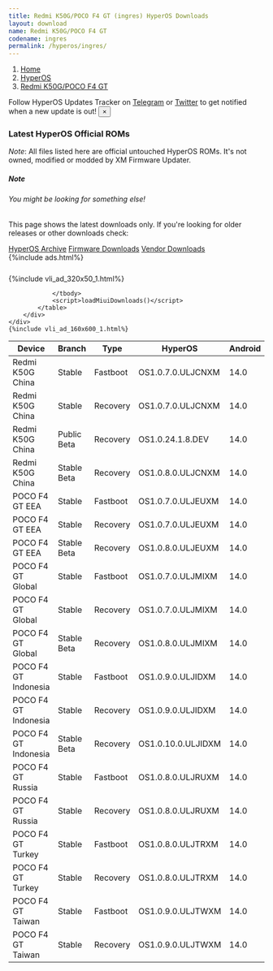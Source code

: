 ```yaml
---
title: Redmi K50G/POCO F4 GT (ingres) HyperOS Downloads
layout: download
name: Redmi K50G/POCO F4 GT
codename: ingres
permalink: /hyperos/ingres/
---
```

<nav aria-label="breadcrumb">
    <ol class="breadcrumb">
        <li class="breadcrumb-item"><a href="/">Home</a></li>
        <li class="breadcrumb-item"><a href="/hyperos/">HyperOS</a></li>
        <li class="breadcrumb-item active" aria-current="page"><a href="/hyperos/ingres/">Redmi K50G/POCO F4 GT</a></li>
    </ol>
</nav>
<div class="alert alert-primary alert-dismissible fade show" role="alert">
    Follow HyperOS Updates Tracker on <a href="https://t.me/MIUIUpdatesTracker" class="alert-link">Telegram</a>
     or <a href="https://twitter.com/MiFwUpdater" class="alert-link">Twitter</a> to get notified when a new update is out!
    <button type="button" class="close" data-dismiss="alert" aria-label="Close">
        <span aria-hidden="true">&times;</span>
    </button>
</div>

### Latest HyperOS Official ROMs
*Note*: All files listed here are official untouched HyperOS ROMs. It's not owned, modified or modded by XM Firmware Updater.
<div class="card">
  <div class="card-body">
    <h5 class="card-title">Note</h5>
    <h6 class="card-subtitle mb-2 text-muted">You might be looking for something else!</h6>
    <p class="card-text">This page shows the latest downloads only.
     If you're looking for older releases or other downloads check:</p>
    <a href="/archive/hyperos/ingres/" class="card-link">HyperOS Archive</a>
    <a href="/firmware/ingres/" class="card-link">Firmware Downloads</a>
    <a href="/vendor/ingres/" class="card-link">Vendor Downloads</a>
  </div>
</div>
{%include ads.html%}
<div class="row justify-content-center">
    <div class="col-10">
        <div class="table-responsive-md" style="margin-top: 25px;">
            {%include vli_ad_320x50_1.html%}
            <table id="miui" class="display dt-responsive nowrap compact table table-striped table-hover table-sm">
                <thead class="thead-dark">
                    <tr>
                        <th data-ref="device">Device</th>
                        <th data-ref="branch">Branch</th>
                        <th data-ref="type">Type</th>
                        <th data-ref="miui">HyperOS</th>
                        <th data-ref="android">Android</th>
                        <th data-ref="size">Size</th>
                        <th data-ref="size">Date</th>
                        <th data-ref="link">Link</th>
                    </tr>
                </thead>
                <tbody>
                <tr><td>Redmi K50G China</td><td>Stable</td><td>Fastboot</td><td>OS1.0.7.0.ULJCNXM</td><td>14.0</td><td>6.9 GB</td><td>2024-10-25</td><td><a href="/hyperos/ingres/stable/OS1.0.7.0.ULJCNXM/">Download</a></td></tr>
<tr><td>Redmi K50G China</td><td>Stable</td><td>Recovery</td><td>OS1.0.7.0.ULJCNXM</td><td>14.0</td><td>5.8 GB</td><td>2024-11-04</td><td><a href="/hyperos/ingres/stable/OS1.0.7.0.ULJCNXM/">Download</a></td></tr>
<tr><td>Redmi K50G China</td><td>Public Beta</td><td>Recovery</td><td>OS1.0.24.1.8.DEV</td><td>14.0</td><td>5.8 GB</td><td>2024-01-12</td><td><a href="/hyperos/ingres/public beta/OS1.0.24.1.8.DEV/">Download</a></td></tr>
<tr><td>Redmi K50G China</td><td>Stable Beta</td><td>Recovery</td><td>OS1.0.8.0.ULJCNXM</td><td>14.0</td><td>5.8 GB</td><td>2024-12-05</td><td><a href="/hyperos/ingres/stable beta/OS1.0.8.0.ULJCNXM/">Download</a></td></tr>
<tr><td>POCO F4 GT EEA</td><td>Stable</td><td>Fastboot</td><td>OS1.0.7.0.ULJEUXM</td><td>14.0</td><td>6.2 GB</td><td>2024-10-25</td><td><a href="/hyperos/ingres/stable/OS1.0.7.0.ULJEUXM/">Download</a></td></tr>
<tr><td>POCO F4 GT EEA</td><td>Stable</td><td>Recovery</td><td>OS1.0.7.0.ULJEUXM</td><td>14.0</td><td>5.0 GB</td><td>2024-11-04</td><td><a href="/hyperos/ingres/stable/OS1.0.7.0.ULJEUXM/">Download</a></td></tr>
<tr><td>POCO F4 GT EEA</td><td>Stable Beta</td><td>Recovery</td><td>OS1.0.8.0.ULJEUXM</td><td>14.0</td><td>5.0 GB</td><td>2024-12-05</td><td><a href="/hyperos/ingres/stable beta/OS1.0.8.0.ULJEUXM/">Download</a></td></tr>
<tr><td>POCO F4 GT Global</td><td>Stable</td><td>Fastboot</td><td>OS1.0.7.0.ULJMIXM</td><td>14.0</td><td>6.6 GB</td><td>2024-10-21</td><td><a href="/hyperos/ingres/stable/OS1.0.7.0.ULJMIXM/">Download</a></td></tr>
<tr><td>POCO F4 GT Global</td><td>Stable</td><td>Recovery</td><td>OS1.0.7.0.ULJMIXM</td><td>14.0</td><td>5.2 GB</td><td>2024-11-04</td><td><a href="/hyperos/ingres/stable/OS1.0.7.0.ULJMIXM/">Download</a></td></tr>
<tr><td>POCO F4 GT Global</td><td>Stable Beta</td><td>Recovery</td><td>OS1.0.8.0.ULJMIXM</td><td>14.0</td><td>5.2 GB</td><td>2024-12-05</td><td><a href="/hyperos/ingres/stable beta/OS1.0.8.0.ULJMIXM/">Download</a></td></tr>
<tr><td>POCO F4 GT Indonesia</td><td>Stable</td><td>Fastboot</td><td>OS1.0.9.0.ULJIDXM</td><td>14.0</td><td>6.4 GB</td><td>2024-10-26</td><td><a href="/hyperos/ingres/stable/OS1.0.9.0.ULJIDXM/">Download</a></td></tr>
<tr><td>POCO F4 GT Indonesia</td><td>Stable</td><td>Recovery</td><td>OS1.0.9.0.ULJIDXM</td><td>14.0</td><td>5.0 GB</td><td>2024-11-04</td><td><a href="/hyperos/ingres/stable/OS1.0.9.0.ULJIDXM/">Download</a></td></tr>
<tr><td>POCO F4 GT Indonesia</td><td>Stable Beta</td><td>Recovery</td><td>OS1.0.10.0.ULJIDXM</td><td>14.0</td><td>5.0 GB</td><td>2024-12-05</td><td><a href="/hyperos/ingres/stable beta/OS1.0.10.0.ULJIDXM/">Download</a></td></tr>
<tr><td>POCO F4 GT Russia</td><td>Stable</td><td>Fastboot</td><td>OS1.0.8.0.ULJRUXM</td><td>14.0</td><td>6.3 GB</td><td>2024-10-26</td><td><a href="/hyperos/ingres/stable/OS1.0.8.0.ULJRUXM/">Download</a></td></tr>
<tr><td>POCO F4 GT Russia</td><td>Stable</td><td>Recovery</td><td>OS1.0.8.0.ULJRUXM</td><td>14.0</td><td>5.0 GB</td><td>2024-11-04</td><td><a href="/hyperos/ingres/stable/OS1.0.8.0.ULJRUXM/">Download</a></td></tr>
<tr><td>POCO F4 GT Turkey</td><td>Stable</td><td>Fastboot</td><td>OS1.0.8.0.ULJTRXM</td><td>14.0</td><td>6.1 GB</td><td>2024-10-26</td><td><a href="/hyperos/ingres/stable/OS1.0.8.0.ULJTRXM/">Download</a></td></tr>
<tr><td>POCO F4 GT Turkey</td><td>Stable</td><td>Recovery</td><td>OS1.0.8.0.ULJTRXM</td><td>14.0</td><td>5.0 GB</td><td>2024-11-04</td><td><a href="/hyperos/ingres/stable/OS1.0.8.0.ULJTRXM/">Download</a></td></tr>
<tr><td>POCO F4 GT Taiwan</td><td>Stable</td><td>Fastboot</td><td>OS1.0.9.0.ULJTWXM</td><td>14.0</td><td>5.8 GB</td><td>2024-10-26</td><td><a href="/hyperos/ingres/stable/OS1.0.9.0.ULJTWXM/">Download</a></td></tr>
<tr><td>POCO F4 GT Taiwan</td><td>Stable</td><td>Recovery</td><td>OS1.0.9.0.ULJTWXM</td><td>14.0</td><td>4.9 GB</td><td>2024-11-04</td><td><a href="/hyperos/ingres/stable/OS1.0.9.0.ULJTWXM/">Download</a></td></tr>

                </tbody>
                <script>loadMiuiDownloads()</script>
            </table>
        </div>
    </div>
    {%include vli_ad_160x600_1.html%}
</div>
